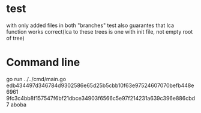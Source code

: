 # test
with only added files in both "branches"
test also guarantes that lca function works correct(lca to these trees is one with init file, not empty root of tree)
# Command line

go run ../../cmd/main.go edb434497d346784d9302586e65d25b5cbb10f63e97524607070befb448e6961 9fc3c4bb8f157547f6bf21dbce34903f6566c5e97f214231a639c396e886cbd7 aboba
